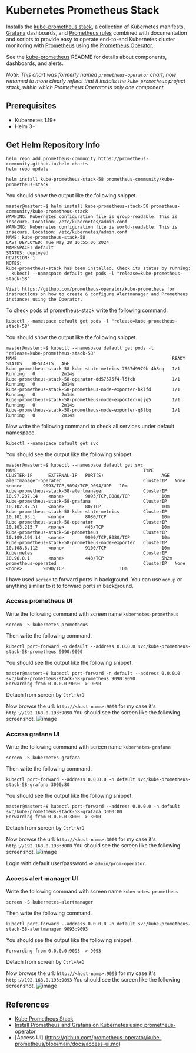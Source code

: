 # Kubernetes Prometheus Stack
Installs the [kube-prometheus stack](https://github.com/prometheus-operator/kube-prometheus), a collection of Kubernetes manifests, [Grafana](http://grafana.com/) dashboards, and [Prometheus rules](https://prometheus.io/docs/prometheus/latest/configuration/recording_rules/) combined with documentation and scripts to provide easy to operate end-to-end Kubernetes cluster monitoring with [Prometheus](https://prometheus.io/) using the [Prometheus Operator](https://github.com/prometheus-operator/prometheus-operator).

See the [kube-prometheus](https://github.com/prometheus-operator/kube-prometheus) README for details about components, dashboards, and alerts.

_Note: This chart was formerly named `prometheus-operator` chart, now renamed to more clearly reflect that it installs the `kube-prometheus` project stack, within which Prometheus Operator is only one component._

## Prerequisites

- Kubernetes 1.19+
- Helm 3+

## Get Helm Repository Info

```shell
helm repo add prometheus-community https://prometheus-community.github.io/helm-charts
helm repo update
```

```shell
helm install kube-prometheus-stack-58 prometheus-community/kube-prometheus-stack
```

You should show the output like the following snippet.
```shell
master@master:~$ helm install kube-prometheus-stack-58 prometheus-community/kube-prometheus-stack
WARNING: Kubernetes configuration file is group-readable. This is insecure. Location: /etc/kubernetes/admin.conf
WARNING: Kubernetes configuration file is world-readable. This is insecure. Location: /etc/kubernetes/admin.conf
NAME: kube-prometheus-stack-58
LAST DEPLOYED: Tue May 28 16:55:06 2024
NAMESPACE: default
STATUS: deployed
REVISION: 1
NOTES:
kube-prometheus-stack has been installed. Check its status by running:
  kubectl --namespace default get pods -l "release=kube-prometheus-stack-58"

Visit https://github.com/prometheus-operator/kube-prometheus for instructions on how to create & configure Alertmanager and Prometheus instances using the Operator.
```

To check pods of prometheus-stack write the following command.

```
kubectl --namespace default get pods -l "release=kube-prometheus-stack-58"
```

You should show the output like the following snippet.
```
master@master:~$ kubectl --namespace default get pods -l "release=kube-prometheus-stack-58"
NAME                                                           READY   STATUS    RESTARTS   AGE
kube-prometheus-stack-58-kube-state-metrics-7567d9979b-4h8nq   1/1     Running   0          2m14s
kube-prometheus-stack-58-operator-dd57575f4-l5fcb              1/1     Running   0          2m14s
kube-prometheus-stack-58-prometheus-node-exporter-hklfd        1/1     Running   0          2m14s
kube-prometheus-stack-58-prometheus-node-exporter-njjg5        1/1     Running   0          2m14s
kube-prometheus-stack-58-prometheus-node-exporter-q8lbq        1/1     Running   0          2m14s
```

Now write the following command to check all services under default namespace.

```
kubectl --namespace default get svc
```

You should see the output like the following snippet.
```
master@master:~$ kubectl --namespace default get svc
NAME                                                TYPE        CLUSTER-IP      EXTERNAL-IP   PORT(S)                      AGE
alertmanager-operated                               ClusterIP   None            <none>        9093/TCP,9094/TCP,9094/UDP   10m
kube-prometheus-stack-58-alertmanager               ClusterIP   10.97.207.14    <none>        9093/TCP,8080/TCP            10m
kube-prometheus-stack-58-grafana                    ClusterIP   10.102.87.51    <none>        80/TCP                       10m
kube-prometheus-stack-58-kube-state-metrics         ClusterIP   10.101.93.1     <none>        8080/TCP                     10m
kube-prometheus-stack-58-operator                   ClusterIP   10.103.215.7    <none>        443/TCP                      10m
kube-prometheus-stack-58-prometheus                 ClusterIP   10.109.199.14   <none>        9090/TCP,8080/TCP            10m
kube-prometheus-stack-58-prometheus-node-exporter   ClusterIP   10.108.6.112    <none>        9100/TCP                     10m
kubernetes                                          ClusterIP   10.96.0.1       <none>        443/TCP                      5h2m
prometheus-operated                                 ClusterIP   None            <none>        9090/TCP                     10m
```

I have used `screen` to forward ports in background. You can use `nohup` or anything similar to it to forward ports in background. 

### Access prometheus UI
Write the following command with screen name `kubernetes-prometheus`

```
screen -S kubernetes-prometheus
```

Then write the following command.

```
kubectl port-forward -n default --address 0.0.0.0 svc/kube-prometheus-stack-58-prometheus 9090:9090
```

You should see the output like the following snippet.

```
master@master:~$ kubectl port-forward -n default --address 0.0.0.0 svc/kube-prometheus-stack-58-prometheus 9090:9090
Forwarding from 0.0.0.0:9090 -> 9090
```

Detach from screen by `Ctrl+A+D`

Now browse the url: `http://<host-name>:9090` for my case it's `http://192.168.0.193:9090` You should see the screen like the following screenshot.
![image](https://github.com/rabbicse/microservices/blob/master/screenshots/kubernetes/kubernetes-prometheus.png)

### Access grafana UI
Write the following command with screen name `kubernetes-grafana`

```
screen -S kubernetes-grafana
```

Then write the following command.

```
kubectl port-forward --address 0.0.0.0 -n default svc/kube-prometheus-stack-58-grafana 3000:80
```

You should see the output like the following snippet.

```
master@master:~$ kubectl port-forward --address 0.0.0.0 -n default svc/kube-prometheus-stack-58-grafana 3000:80
Forwarding from 0.0.0.0:3000 -> 3000
```

Detach from screen by `Ctrl+A+D`

Now browse the url: `http://<host-name>:3000` for my case it's `http://192.168.0.193:3000` You should see the screen like the following screenshot.
![image](https://github.com/rabbicse/microservices/blob/master/screenshots/kubernetes/kubernetes-grafana.png)

Login with default user/password => `admin/prom-operator`.

### Access alert manager UI
Write the following command with screen name `kubernetes-prometheus`

```
screen -S kubernetes-alertmanager
```

Then write the following command.

```
kubectl port-forward --address 0.0.0.0 -n default svc/kube-prometheus-stack-58-alertmanager 9093:9093
```

You should see the output like the following snippet.

```master@master:~$ kubectl port-forward --address 0.0.0.0 -n default svc/kube-prometheus-stack-58-alertmanager 9093:9093
Forwarding from 0.0.0.0:9093 -> 9093
```

Detach from screen by `Ctrl+A+D`

Now browse the url: `http://<host-name>:9093` for my case it's `http://192.168.0.193:9093` You should see the screen like the following screenshot.
![image](https://github.com/rabbicse/microservices/blob/master/screenshots/kubernetes/kubernetes-alertmanager.png)


## References
- [Kube Prometheus Stack](https://github.com/prometheus-community/helm-charts/blob/main/charts/kube-prometheus-stack/)
- [Install Prometheus and Grafana on Kubernetes using prometheus-operator](https://computingforgeeks.com/setup-prometheus-and-grafana-on-kubernetes/)
- [Access UI] (https://github.com/prometheus-operator/kube-prometheus/blob/main/docs/access-ui.md)
